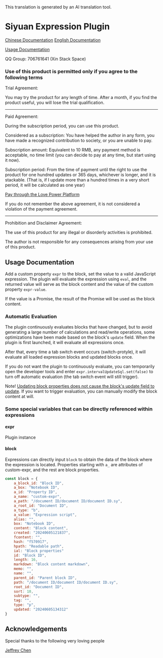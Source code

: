 This translation is generated by an AI translation tool.

# Siyuan Expression Plugin

[Chinese Documentation](./README.md) [English Documentation](./README_en.md)

[Usage Documentation](#usage-documentation)

QQ Group: 706761641 (Xin Stack Space)

### Use of this product is permitted only if you agree to the following terms

Trial Agreement:

You may try the product for any length of time. After a month, if you find the product useful, you will lose the trial qualification.

---

Paid Agreement:

During the subscription period, you can use this product.

Considered as a subscription: You have helped the author in any form, you have made a recognized contribution to society, or you are unable to pay.

Subscription amount: Equivalent to 10 RMB, any payment method is acceptable, no time limit (you can decide to pay at any time, but start using it now).

Subscription period: From the time of payment until the right to use the product for one hundred updates or 365 days, whichever is longer, and it is stackable. (That is, if I update more than a hundred times in a very short period, it will be calculated as one year)

[Pay through the Love Power Platform](https://afdian.com/@llej0)

If you do not remember the above agreement, it is not considered a violation of the payment agreement.

---

Prohibition and Disclaimer Agreement:

The use of this product for any illegal or disorderly activities is prohibited.

The author is not responsible for any consequences arising from your use of this product.

## Usage Documentation

Add a custom property `expr` to the block, set the value to a valid JavaScript expression. The plugin will evaluate the expression using `eval`, and the returned value will serve as the block content and the value of the custom property `expr-value`.

If the value is a Promise, the result of the Promise will be used as the block content.

### Automatic Evaluation

The plugin continuously evaluates blocks that have changed, but to avoid generating a large number of calculations and read/write operations, some optimizations have been made based on the block's `update` field. When the plugin is first launched, it will evaluate all expressions once.

After that, every time a tab switch event occurs (switch-protyle), it will evaluate all loaded expression blocks and updated blocks once.

If you do not want the plugin to continuously evaluate, you can temporarily open the developer tools and enter `expr.intervalUpdateSql.set(false)` to turn off automatic evaluation (the tab switch event will still trigger).

Note! [Updating block properties does not cause the block's update field to update](https://github.com/2234839/siyuan_expr/issues/1#issuecomment-2147809646). If you want to trigger evaluation, you can manually modify the block content at will.

### Some special variables that can be directly referenced within expressions

#### expr

Plugin instance

#### block

Expressions can directly input `block` to obtain the data of the block where the expression is located. Properties starting with `a_` are attributes of custom-expr, and the rest are block properties.

```js
const block = {
    a_block_id: "Block ID",
    a_box: "Notebook ID",
    a_id: "Property ID",
    a_name: "custom-expr",
    a_path: "/document ID/document ID/document ID.sy",
    a_root_id: "Document ID",
    a_type: "b",
    a_value: "Expression script",
    alias: "",
    box: "Notebook ID",
    content: "Block content",
    created: "20240605121837",
    fcontent: "",
    hash: "f570917",
    hpath: "Readable path",
    ial: "Block properties"
    id: "Block ID",
    length: 16,
    markdown: "Block content markdown",
    memo: "",
    name: "",
    parent_id: "Parent block ID",
    path: "/document ID/document ID/document ID.sy",
    root_id: "Document ID",
    sort: 10,
    subtype: "",
    tag: "",
    type: "p",
    updated: "20240605134312"
}
```

## Acknowledgements

Special thanks to the following very loving people

[Jeffrey Chen](https://github.com/TCOTC)